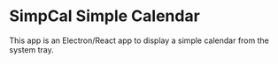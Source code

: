 # SimpCal Simple Calendar

This app is an Electron/React app to display a simple calendar from the system tray.
